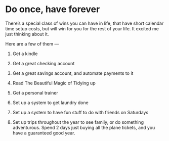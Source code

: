 # Do once, have forever


There’s a special class of wins you can have in life, that have short calendar
time setup costs, but will win for you for the rest of your life. It excited
me just thinking about it.

Here are a few of them —

1) Get a kindle

2) Get a great checking account

3) Get a great savings account, and automate payments to it

4) Read The Beautiful Magic of Tidying up

5) Get a personal trainer

6) Set up a system to get laundry done

7) Set up a system to have fun stuff to do with friends on Saturdays

8) Set up trips throughout the year to see family, or do something
adventurous. Spend 2 days just buying all the plane tickets, and you have a
guaranteed good year.

